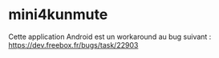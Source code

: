 # mini4kunmute
Cette application Android est un workaround au bug suivant :
https://dev.freebox.fr/bugs/task/22903



